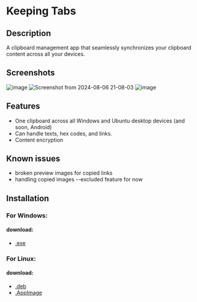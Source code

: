 # Keeping Tabs

## Description

 A clipboard management app that seamlessly synchronizes your clipboard content across all your devices.
 

## Screenshots

![image](https://github.com/user-attachments/assets/054ee953-7c3f-49b5-b78b-6a564b140dfc)
 ![Screenshot from 2024-08-06 21-08-03](https://github.com/user-attachments/assets/6a0e38a6-f49a-48e0-8b24-0f1851f22144) 
  ![image](https://github.com/user-attachments/assets/39026c14-65cb-4a2c-9d6e-66107a255785)


## Features

  - One clipboard across all Windows and Ubuntu desktop devices (and soon, Android)
  - Can handle texts, hex codes, and links.
  - Content encryption

    

## Known issues

   - broken preview images for copied links
   - handling copied images --excluded feature for now

    

## Installation

 ### For Windows:
  #### download: 
   - [.exe](https://github.com/aminosyangtti/keeping-tabs/releases/download/v1.0.1/Keeping.Tabs.Setup.1.0.1.exe)
    
 ### For Linux:
  
  #### download: 
  - [.deb](https://github.com/aminosyangtti/keeping-tabs/releases/download/v1.0.1/keeping-tabs_1.0.1_amd64.deb)
  - [.AppImage](https://github.com/aminosyangtti/keeping-tabs/releases/download/v1.0.1/Keeping.Tabs-1.0.1.AppImage)
